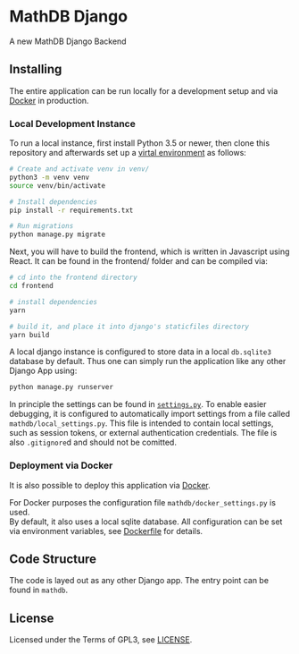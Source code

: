 # MathDB Django

A new MathDB Django Backend

## Installing

The entire application can be run locally for a development setup and via [Docker](https://www.docker.com/) in production. 

### Local Development Instance

To run a local instance, first install Python 3.5 or newer, then clone this repository and afterwards set up a [virtal environment](https://docs.python.org/3/library/venv.html) as follows:

```bash
# Create and activate venv in venv/ 
python3 -m venv venv
source venv/bin/activate

# Install dependencies
pip install -r requirements.txt

# Run migrations
python manage.py migrate
```

Next, you will have to build the frontend, which is written in Javascript using React. 
It can be found in the frontend/ folder and can be compiled via:

```bash
# cd into the frontend directory
cd frontend

# install dependencies
yarn

# build it, and place it into django's staticfiles directory
yarn build
```

A local django instance is configured to store data in a local `db.sqlite3` database by default. 
Thus one can simply run the application like any other Django App using:

```bash
python manage.py runserver
```

In principle the settings can be found in [`settings.py`](mathdb/settings.py). 
To enable easier debugging, it is configured to automatically import settings from a file called `mathdb/local_settings.py`.
This file is intended to contain local settings, such as session tokens, or external authentication credentials. 
The file is also `.gitignore`d and should not be comitted. 

### Deployment via Docker

It is also possible to deploy this application via [Docker](https://www.docker.com/). 

For Docker purposes the configuration file `mathdb/docker_settings.py` is used.  
By default, it also uses a local sqlite database. 
All configuration can be set via environment variables, see [Dockerfile](Dockerfile) for details. 

## Code Structure

The code is layed out as any other Django app.
The entry point can be found in `mathdb`. 

## License
Licensed under the Terms of GPL3, see [LICENSE](LICENSE). 
